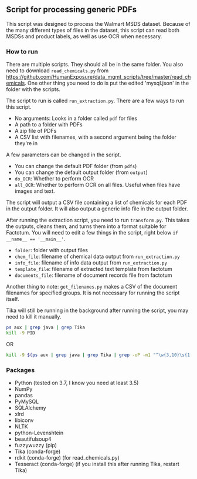 ## Script for processing generic PDFs

This script was designed to process the Walmart MSDS dataset. Because of the many different types of files in the dataset, this script can read both MSDSs and product labels, as well as use OCR when necessary.

### How to run
There are multiple scripts. They should all be in the same folder. You also need to download `read_chemicals.py` from https://github.com/HumanExposure/data_mgmt_scripts/tree/master/read_chemicals. One other thing you need to do is put the edited 'mysql.json' in the folder with the scripts.

The script to run is called `run_extraction.py`. There are a few ways to run this script.
* No arguments: Looks in a folder called `pdf` for files
* A path to a folder with PDFs
* A zip file of PDFs
* A CSV list with filenames, with a second argument being the folder they're in

A few parameters can be changed in the script.
* You can change the default PDF folder (from `pdfs`)
* You can change the default output folder (from `output`)
* `do_OCR`: Whether to perform OCR
* `all_OCR`: Whether to perform OCR on all files. Useful when files have images and text.

The script will output a CSV file containing a list of chemicals for each PDF in the output folder. It will also output a generic info file in the output folder.

After running the extraction script, you need to run `transform.py`. This takes the outputs, cleans them, and turns them into a format suitable for Factotum. You will need to edit a few things in the script, right below `if __name__ == '__main__'`.
* `folder`: folder with output files
* `chem_file`: filename of chemical data output from `run_extraction.py`
* `info_file`: filename of info data output from `run_extraction.py`
* `template_file`: filename of extracted text template from factotum
* `documents_file`: filename of document records file from factotum

Another thing to note: `get_filenames.py` makes a CSV of the document filenames for specified groups. It is not necessary for running the script itself.

Tika will still be running in the background after running the script, you may need to kill it manually.

```bash
ps aux | grep java | grep Tika
kill -9 PID
```
OR
```bash
kill -9 $(ps aux | grep java | grep Tika | grep -oP -m1 "^\w{3,10}\s{1,}\K\w{4,5}")
```

### Packages
* Python (tested on 3.7, I know you need at least 3.5)
* NumPy
* pandas
* PyMySQL
* SQLAlchemy
* xlrd
* libiconv
* NLTK
* python-Levenshtein
* beautifulsoup4
* fuzzywuzzy (pip)
* Tika (conda-forge)
* rdkit (conda-forge) (for read_chemicals.py)
* Tesseract (conda-forge) (if you install this after running Tika, restart Tika)

